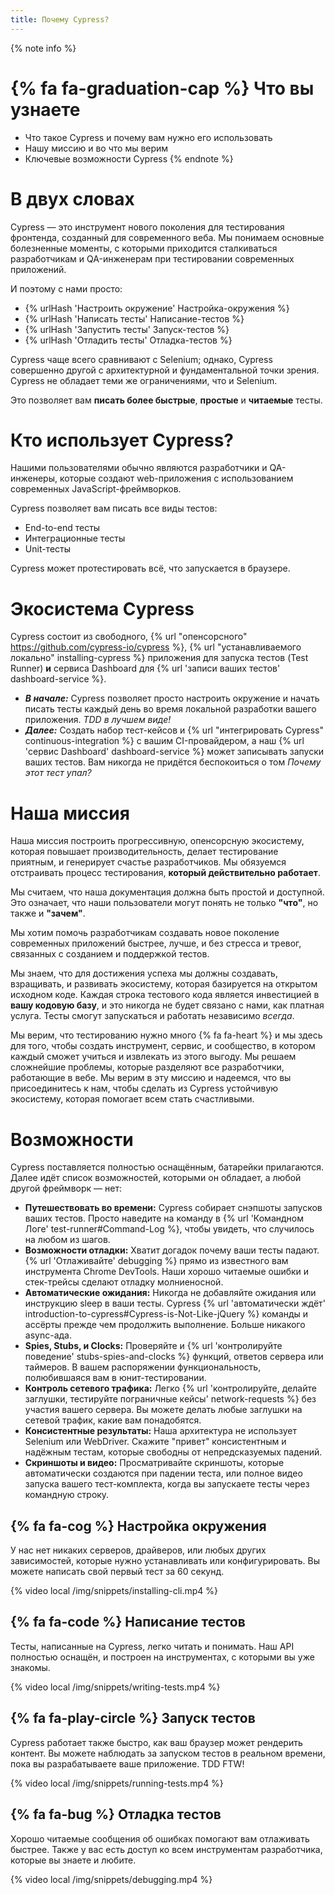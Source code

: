 ```yaml
---
title: Почему Cypress?
---
```


{% note info %}
# {% fa fa-graduation-cap %} Что вы узнаете

- Что такое Cypress и почему вам нужно его использовать
- Нашу миссию и во что мы верим
- Ключевые возможности Cypress
{% endnote %}

# В двух словах

Cypress — это инструмент нового поколения для тестирования фронтенда, созданный для современного веба. Мы понимаем основные болезненные моменты, с которыми приходится сталкиваться разработчикам и QA-инженерам при тестировании современных приложений.

И поэтому с нами просто:

- {% urlHash 'Настроить окружение' Настройка-окружения %}
- {% urlHash 'Написать тесты' Написание-тестов %}
- {% urlHash 'Запустить тесты' Запуск-тестов %}
- {% urlHash 'Отладить тесты' Отладка-тестов %}

Cypress чаще всего сравнивают с Selenium; однако, Cypress совершенно другой с архитектурной и фундаментальной точки зрения. Cypress не обладает теми же ограничениями, что и Selenium.

Это позволяет вам **писать более быстрые**, **простые** и **читаемые** тесты.

# Кто использует Cypress?

Нашими пользователями обычно являются разработчики и QA-инженеры, которые создают web-приложения с использованием современных JavaScript-фреймворков.

Cypress позволяет вам писать все виды тестов:

- End-to-end тесты
- Интеграционные тесты
- Unit-тесты

Cypress может протестировать всё, что запускается в браузере.

# Экосистема Cypress

Cypress состоит из свободного, {% url "опенсорсного" https://github.com/cypress-io/cypress %}, {% url "устанавливаемого локально" installing-cypress %} приложения для запуска тестов (Test Runner) **и** сервиса Dashboard для {% url 'записи ваших тестов' dashboard-service %}.

- ***В начале:*** Cypress позволяет просто настроить окружение и начать писать тесты каждый день во время локальной разработки вашего приложения. *TDD в лучшем виде!*
- ***Далее:*** Создать набор тест-кейсов и {% url "интегрировать Cypress" continuous-integration %} с вашим CI-провайдером, а наш {% url 'сервис Dashboard' dashboard-service %} может записывать запуски ваших тестов. Вам никогда не придётся беспокоиться о том *Почему этот тест упал?*

# Наша миссия

Наша миссия построить прогрессивную, опенсорсную экосистему, которая повышает производительность, делает тестирование приятным, и генерирует счастье разработчиков. Мы обязуемся отстраивать процесс тестирования, **который действительно работает**.

Мы считаем, что наша документация должна быть простой и доступной. Это означает, что наши пользователи могут понять не только **"что"**, но также и **"зачем"**.

Мы хотим помочь разработчикам создавать новое поколение современных приложений быстрее, лучше, и без стресса и тревог, связанных с созданием и поддержкой тестов.

Мы знаем, что для достижения успеха мы должны создавать, взращивать, и развивать экосистему, которая базируется на открытом исходном коде. Каждая строка тестового кода является инвестицией в **вашу кодовую базу**, и это никогда не будет связано с нами, как платная услуга. Тесты смогут запускаться и работать независимо *всегда*.

Мы верим, что тестированию нужно много {% fa fa-heart %} и мы здесь для того, чтобы создать инструмент, сервис, и сообщество, в котором каждый сможет учиться и извлекать из этого выгоду. Мы решаем сложнейшие проблемы, которые разделяют все разработчики, работающие в вебе. Мы верим в эту миссию и надеемся, что вы присоединитесь к нам, чтобы сделать из Cypress устойчивую экосистему, которая помогает всем стать счастливыми.

# Возможности

Cypress поставляется полностью оснащённым, батарейки прилагаются. Далее идёт список возможностей, которыми он обладает, а любой другой фреймворк — нет:

- **Путешествовать во времени:** Cypress собирает снэпшоты запусков ваших тестов. Просто наведите на команду в {% url 'Командном Логе' test-runner#Command-Log %}, чтобы увидеть, что случилось на любом из шагов.
- **Возможности отладки:** Хватит догадок почему ваши тесты падают. {% url 'Отлаживайте' debugging %} прямо из известного вам инструмента Chrome DevTools. Наши хорошо читаемые ошибки и стек-трейсы сделают отладку молниеносной.
- **Автоматические ожидания:** Никогда не добавляйте ожидания или инструкцию sleep в ваши тесты. Cypress {% url 'автоматически ждёт' introduction-to-cypress#Cypress-is-Not-Like-jQuery %} команды и ассёрты прежде чем продолжить выполнение. Больше никакого async-ада.
- **Spies, Stubs, и Clocks:** Проверяйте и {% url 'контролируйте поведение' stubs-spies-and-clocks %} функций, ответов сервера или таймеров. В вашем распоряжении функциональность, полюбившаяся вам в юнит-тестировании.
- **Контроль сетевого трафика:** Легко {% url 'контролируйте, делайте заглушки, тестируйте пограничные кейсы' network-requests %} без участия вашего сервера. Вы можете делать любые заглушки на сетевой трафик, какие вам понадобятся.
- **Консистентные результаты:** Наша архитектура не использует Selenium или WebDriver. Скажите "привет" консистентным и надёжным тестам, которые свободны от непредсказуемых падений.
- **Скриншоты и видео:** Просматривайте скриншоты, которые автоматически создаются при падении теста, или полное видео запуска вашего тест-комплекта, когда вы запускаете тесты через командную строку.

## {% fa fa-cog %} Настройка окружения

У нас нет никаких серверов, драйверов, или любых других зависимостей, которые нужно устанавливать или конфигурировать. Вы можете написать свой первый тест за 60 секунд.

{% video local /img/snippets/installing-cli.mp4 %}

## {% fa fa-code %} Написание тестов

Тесты, написанные на Cypress, легко читать и понимать. Наш API полностью оснащён, и построен на инструментах, с которыми вы уже знакомы.

{% video local /img/snippets/writing-tests.mp4 %}

## {% fa fa-play-circle %} Запуск тестов

Cypress работает также быстро, как ваш браузер может рендерить контент. Вы можете наблюдать за запуском тестов в реальном времени, пока вы разрабатываете ваше приложение. TDD FTW!

{% video local /img/snippets/running-tests.mp4 %}

## {% fa fa-bug %} Отладка тестов

Хорошо читаемые сообщения об ошибках помогают вам отлаживать быстрее. Также у вас есть доступ ко всем инструментам разработчика, которые вы знаете и любите.

{% video local /img/snippets/debugging.mp4 %}
